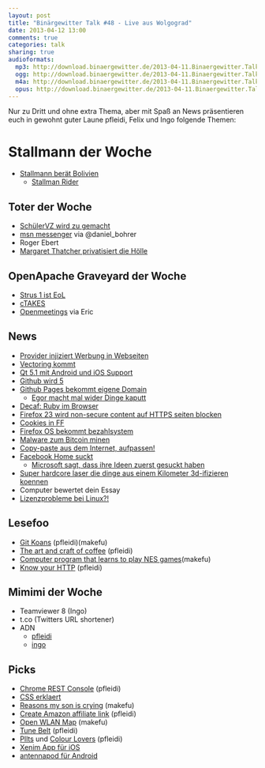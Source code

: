 ```yaml
---
layout: post
title: "Binärgewitter Talk #48 - Live aus Wolgograd"
date: 2013-04-12 13:00
comments: true
categories: talk
sharing: true
audioformats:
  mp3: http://download.binaergewitter.de/2013-04-11.Binaergewitter.Talk.48.mp3
  ogg: http://download.binaergewitter.de/2013-04-11.Binaergewitter.Talk.48.ogg
  m4a: http://download.binaergewitter.de/2013-04-11.Binaergewitter.Talk.48.m4a
  opus: http://download.binaergewitter.de/2013-04-11.Binaergewitter.Talk.48.opus
---
```

Nur zu Dritt und ohne extra Thema, aber mit Spaß an News präsentieren euch in gewohnt guter Laune pfleidi, Felix und Ingo folgende Themen:

# Stallmann der Woche

- [Stallmann berät Bolivien](http://amerika21.de/2013/04/81994/stallman-bolivien )
    * [Stallman Rider]( https://secure.mysociety.org/admin/lists/pipermail/developers-public/2011-October/007647.html )

## Toter der Woche

- [SchülerVZ wird zu gemacht]( http://www.golem.de/news/soziales-netzwerk-schuelervz-wird-ende-april-2013-abgeschaltet-1304-98593.html )
- [msn messenger]( http://windows.microsoft.com/en-us/messenger/messenger-to-skype ) via @daniel_bohrer
- Roger Ebert
- [Margaret Thatcher privatisiert die Hölle]( http://www.der-postillon.com/2013/04/margaret-thatcher-privatisiert-holle.html )

## OpenApache Graveyard der Woche

- [Strus 1 ist EoL](http://www.heise.de/open/meldung/End-of-Life-fuer-Apache-Struts-1-1836800.html )
- [cTAKES](http://www.heise.de/open/meldung/Medizin-Software-Apache-cTAKES-wird-Top-Level-Project-1837967.html )
- [Openmeetings](http://www.pro-linux.de/news/1/19648/openmeetings-21-erschienen.html ) via Eric

## News

- [Provider injiziert Werbung in Webseiten]( http://arstechnica.com/tech-policy/2013/04/how-a-banner-ad-for-hs-ok/ )
- [Vectoring kommt](http://www.heise.de/newsticker/meldung/Vectoring-Regulierer-genehmigt-VDSL-Turbo-1837933.html )
- [Qt 5.1 mit Android und iOS Support]( http://linux.slashdot.org/story/13/04/08/198254/qt-51-adds-android-and-ios-support?utm_source=rss1.0mainlinkanon&utm_medium=feed )
- [Github wird 5]( https://github.com/blog/1470-five-years )
- [Github Pages bekommt eigene Domain]( https://github.com/blog/1452-new-github-pages-domain-github-io )
     * [Egor macht mal wider Dinge kaputt]( https://github.com/blog/1466-yummy-cookies-across-domains )
- [Decaf: Ruby im Browser]( https://github.com/timahoney/decaf )
- [Firefox 23 wird non-secure content auf HTTPS seiten blocken]( https://developer.mozilla.org/en-US/docs/Site_Compatibility_for_Firefox_23#Non-SSL_contents_on_SSL_pages_are_blocked_by_default )
- [Cookies in FF](http://www.heise.de/newsticker/meldung/Firefox-bleibt-bei-Cookie-Blockade-hart-1839688.html )
- [Firefox OS bekommt bezahlsystem]( http://paritynews.com/web-news/item/931-mozilla-introduces-experimental-open-payment-system-for-firefox-os )
- [Malware zum Bitcoin minen]( http://www.golem.de/news/malware-der-rechner-als-bitcoin-generator-1304-98580.html )
- [Copy-paste aus dem Internet, aufpassen!]( http://thejh.net/misc/website-terminal-copy-paste )
- [Facebook Home suckt]( http://www.gulli.com/news/21205-facebook-home-der-neue-homescreen-fuer-android-2013-04-05 )
    - [Microsoft sagt, dass ihre Ideen zuerst gesuckt haben]( http://www.networkworld.com/community/node/82816 )
- [Super hardcore laser die dinge aus einem Kilometer 3d-ifizieren koennen]( http://www.theregister.co.uk/2013/04/05/laser_3d_distance_imaging/ )
- Computer bewertet dein Essay
- [Lizenzprobleme bei Linux?!]( http://www.golem.de/news/linux-kernel-lizenzprobleme-beim-arm-code-1304-98666.html )

## Lesefoo

- [Git Koans]( http://stevelosh.com/blog/2013/04/git-koans/ ) (pfleidi)(makefu)
- [The art and craft of coffee]( http://www.amazon.de/dp/1592535631?tag=pfleidi-21 ) (pfleidi)
- [Computer program that learns to play NES games]( https://www.youtube.com/watch?feature=player_embedded&v=xOCurBYI_gY )(makefu)
- [Know your HTTP]( https://github.com/bigcompany/know-your-http ) (pfleidi)

## Mimimi der Woche

- Teamviewer 8 (Ingo)
- t.co (Twitters URL shortener)
- ADN
    - [pfleidi](https://alpha.app.net/pfleidi )
    - [ingo](https://alpha.app.net/ingoebel )

## Picks

- [Chrome REST Console]( https://chrome.google.com/webstore/detail/rest-console/cokgbflfommojglbmbpenpphppikmonn/related?hl=en ) (pfleidi)
- [CSS erklaert](http://i.imgur.com/Q3cUg29.gif )
- [Reasons my son is crying]( http://reasonsmysoniscrying.tumblr.com/ ) (makefu)
- [Create Amazon affiliate link]( https://chrome.google.com/webstore/detail/create-amazon-affiliate-l/opiggebokahabecjobgjoaiinjeeejib ) (pfleidi)
- [Open WLAN Map]( http://www.openwlanmap.org/?lang=en ) (makefu)
- [Tune Belt]( http://www.amazon.de/dp/B000M51T12?tag=pfleidi-21 ) (pfleidi)
- [Pllts]( http://pltts.me/ ) und [Colour Lovers]( http://www.colourlovers.com/ ) (pfleidi)
- [Xenim App für iOS](https://itunes.apple.com/de/app/xenim-streams/id478586970?mt=8 )
- [antennapod für Android](https://play.google.com/store/apps/details?id=de.danoeh.antennapod&hl=de )

